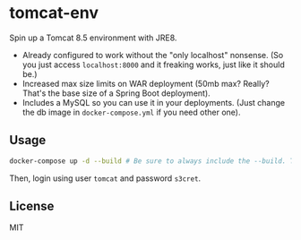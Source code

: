 # tomcat-env

Spin up a Tomcat 8.5 environment with JRE8.

 - Already configured to work without the "only localhost" nonsense. (So you just access `localhost:8000` and it freaking works, just like it should be.)
 - Increased max size limits on WAR deployment (50mb max? Really? That's the base size of a Spring Boot deployment).
 - Includes a MySQL so you can use it in your deployments. (Just change the db image in `docker-compose.yml` if you need other one).

## Usage ##

```sh
docker-compose up -d --build # Be sure to always include the --build. The image might change and it'll use the cache anyways.
```

Then, login using user `tomcat` and password `s3cret`.

## License ##

MIT
